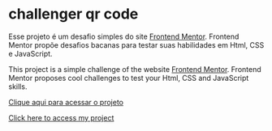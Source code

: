 # challenger qr code
 Esse projeto é um desafio simples do site <a href="https://www.frontendmentor.io">Frontend Mentor</a>. Frontend Mentor propõe desafios bacanas para testar suas habilidades em Html, CSS e JavaScript.

 This project is a simple challenge of the website <a href="https://www.frontendmentor.io">Frontend Mentor</a>. Frontend Mentor proposes cool challenges to test your Html, CSS and JavaScript skills.

 <a href="https://jacks0nsilva.github.io/challenger-qr-code/">Clique aqui para acessar o projeto</a>

<a href="https://jacks0nsilva.github.io/challenger-qr-code/">Click here to access my project</a>
